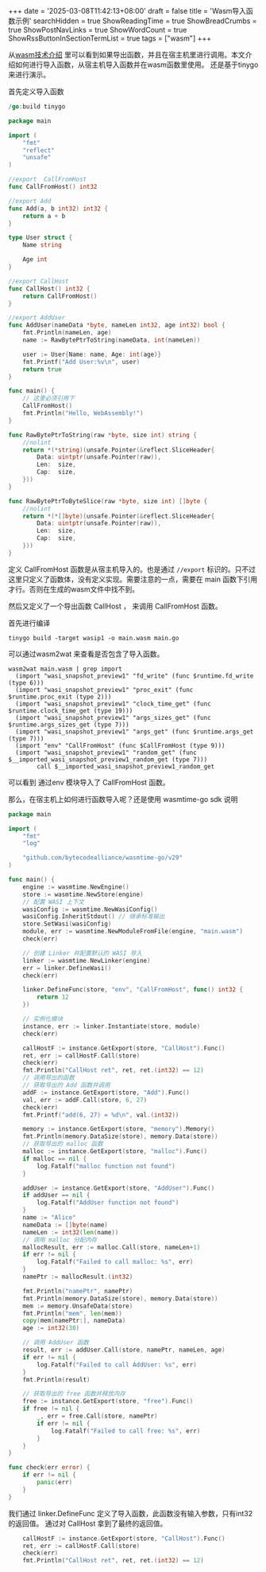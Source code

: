 +++
date = '2025-03-08T11:42:13+08:00'
draft = false 
title = 'Wasm导入函数示例'
searchHidden = true
ShowReadingTime =  true
ShowBreadCrumbs =  true
ShowPostNavLinks =  true
ShowWordCount =  true
ShowRssButtonInSectionTermList =  true
tags = ["wasm"]
+++

从[wasm技术介绍](../wasm技术介绍) 里可以看到如果导出函数，并且在宿主机里进行调用。本文介绍如何进行导入函数，从宿主机导入函数并在wasm函数里使用。
还是基于tinygo 来进行演示。

首先定义导入函数
```go
/go:build tinygo

package main

import (
	"fmt"
	"reflect"
	"unsafe"
)

//export  CallFromHost
func CallFromHost() int32

//export Add
func Add(a, b int32) int32 {
	return a + b
}

type User struct {
	Name string

	Age int
}

//export CallHost
func CallHost() int32 {
	return CallFromHost()
}

//export AddUser
func AddUser(nameData *byte, nameLen int32, age int32) bool {
	fmt.Println(nameLen, age)
	name := RawBytePtrToString(nameData, int(nameLen))

	user := User{Name: name, Age: int(age)}
	fmt.Printf("Add User:%v\n", user)
	return true
}

func main() {
	// 这里必须引用下
	CallFromHost()
	fmt.Println("Hello, WebAssembly!")
}

func RawBytePtrToString(raw *byte, size int) string {
	//nolint
	return *(*string)(unsafe.Pointer(&reflect.SliceHeader{
		Data: uintptr(unsafe.Pointer(raw)),
		Len:  size,
		Cap:  size,
	}))
}

func RawBytePtrToByteSlice(raw *byte, size int) []byte {
	//nolint
	return *(*[]byte)(unsafe.Pointer(&reflect.SliceHeader{
		Data: uintptr(unsafe.Pointer(raw)),
		Len:  size,
		Cap:  size,
	}))
}

```
定义 CallFromHost 函数是从宿主机导入的。也是通过 `//export` 标识的。只不过这里只定义了函数体，没有定义实现。需要注意的一点，需要在 main 函数下引用才行。否则在生成的wasm文件中找不到。

然后又定义了一个导出函数 CallHost ， 来调用 CallFromHost 函数。

首先进行编译
```
tinygo build -target wasip1 -o main.wasm main.go

```
可以通过wasm2wat 来查看是否包含了导入函数。
```
wasm2wat main.wasm | grep import
  (import "wasi_snapshot_preview1" "fd_write" (func $runtime.fd_write (type 6)))
  (import "wasi_snapshot_preview1" "proc_exit" (func $runtime.proc_exit (type 2)))
  (import "wasi_snapshot_preview1" "clock_time_get" (func $runtime.clock_time_get (type 19)))
  (import "wasi_snapshot_preview1" "args_sizes_get" (func $runtime.args_sizes_get (type 7)))
  (import "wasi_snapshot_preview1" "args_get" (func $runtime.args_get (type 7)))
  (import "env" "CallFromHost" (func $CallFromHost (type 9)))
  (import "wasi_snapshot_preview1" "random_get" (func $__imported_wasi_snapshot_preview1_random_get (type 7)))
        call $__imported_wasi_snapshot_preview1_random_get
```
可以看到 通过env 模块导入了 CallFromHost 函数。

那么，在宿主机上如何进行函数导入呢？还是使用 wasmtime-go sdk 说明
```go
package main

import (
	"fmt"
	"log"

	"github.com/bytecodealliance/wasmtime-go/v29"
)

func main() {
	engine := wasmtime.NewEngine()
	store := wasmtime.NewStore(engine)
	// 配置 WASI 上下文
	wasiConfig := wasmtime.NewWasiConfig()
	wasiConfig.InheritStdout() // 继承标准输出
	store.SetWasi(wasiConfig)
	module, err := wasmtime.NewModuleFromFile(engine, "main.wasm")
	check(err)

	// 创建 Linker 并配置默认的 WASI 导入
	linker := wasmtime.NewLinker(engine)
	err = linker.DefineWasi()
	check(err)

	linker.DefineFunc(store, "env", "CallFromHost", func() int32 {
		return 12
	})

	// 实例化模块
	instance, err := linker.Instantiate(store, module)
	check(err)

	callHostF := instance.GetExport(store, "CallHost").Func()
	ret, err := callHostF.Call(store)
	check(err)
	fmt.Println("CallHost ret", ret, ret.(int32) == 12)
	// 调用导出的函数
	// 获取导出的 Add 函数并调用
	addF := instance.GetExport(store, "Add").Func()
	val, err := addF.Call(store, 6, 27)
	check(err)
	fmt.Printf("add(6, 27) = %d\n", val.(int32))

	memory := instance.GetExport(store, "memory").Memory()
	fmt.Println(memory.DataSize(store), memory.Data(store))
	// 获取导出的 malloc 函数
	malloc := instance.GetExport(store, "malloc").Func()
	if malloc == nil {
		log.Fatalf("malloc function not found")
	}

	addUser := instance.GetExport(store, "AddUser").Func()
	if addUser == nil {
		log.Fatalf("AddUser function not found")
	}
	name := "Alice"
	nameData := []byte(name)
	nameLen := int32(len(name))
	// 调用 malloc 分配内存
	mallocResult, err := malloc.Call(store, nameLen+1)
	if err != nil {
		log.Fatalf("Failed to call malloc: %s", err)
	}
	namePtr := mallocResult.(int32)

	fmt.Println("namePtr", namePtr)
	fmt.Println(memory.DataSize(store), memory.Data(store))
	mem := memory.UnsafeData(store)
	fmt.Println("mem", len(mem))
	copy(mem[namePtr:], nameData)
	age := int32(30)

	// 调用 AddUser 函数
	result, err := addUser.Call(store, namePtr, nameLen, age)
	if err != nil {
		log.Fatalf("Failed to call AddUser: %s", err)
	}
	fmt.Println(result)

	// 获取导出的 free 函数并释放内存
	free := instance.GetExport(store, "free").Func()
	if free != nil {
		_, err = free.Call(store, namePtr)
		if err != nil {
			log.Fatalf("Failed to call free: %s", err)
		}
	}
}

func check(err error) {
	if err != nil {
		panic(err)
	}
}

```
我们通过 linker.DefineFunc 定义了导入函数，此函数没有输入参数，只有int32的返回值。
通过对  CallHost 拿到了最终的返回值。
```go
	callHostF := instance.GetExport(store, "CallHost").Func()
	ret, err := callHostF.Call(store)
	check(err)
	fmt.Println("CallHost ret", ret, ret.(int32) == 12)
```
